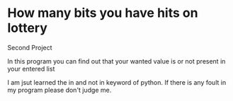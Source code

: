 # How many bits you have hits on lottery

  Second Project
  
  In this program you can find out that your wanted value is or not present in your entered list

I am jsut learned the in and not in keyword of python. If there is any foult in my program please don't judge me.

